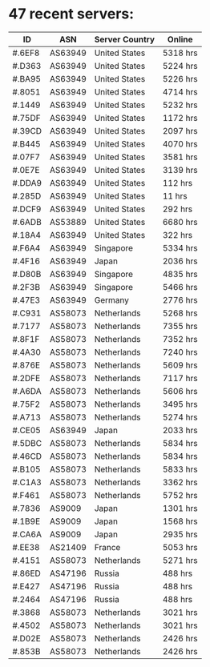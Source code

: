 # 47 recent servers:

| ID | ASN | Server Country | Online |
| ------ | ------ | ------ | ------ |
| #.6EF8 | AS63949 | United States | 5318 hrs |
| #.D363 | AS63949 | United States | 5224 hrs |
| #.BA95 | AS63949 | United States | 5226 hrs |
| #.8051 | AS63949 | United States | 4714 hrs |
| #.1449 | AS63949 | United States | 5232 hrs |
| #.75DF | AS63949 | United States | 1172 hrs |
| #.39CD | AS63949 | United States | 2097 hrs |
| #.B445 | AS63949 | United States | 4070 hrs |
| #.07F7 | AS63949 | United States | 3581 hrs |
| #.0E7E | AS63949 | United States | 3139 hrs |
| #.DDA9 | AS63949 | United States | 112 hrs |
| #.285D | AS63949 | United States | 11 hrs |
| #.DCF9 | AS63949 | United States | 292 hrs |
| #.6ADB | AS53889 | United States | 6680 hrs |
| #.18A4 | AS63949 | United States | 322 hrs |
| #.F6A4 | AS63949 | Singapore | 5334 hrs |
| #.4F16 | AS63949 | Japan | 2036 hrs |
| #.D80B | AS63949 | Singapore | 4835 hrs |
| #.2F3B | AS63949 | Singapore | 5466 hrs |
| #.47E3 | AS63949 | Germany | 2776 hrs |
| #.C931 | AS58073 | Netherlands | 5268 hrs |
| #.7177 | AS58073 | Netherlands | 7355 hrs |
| #.8F1F | AS58073 | Netherlands | 7352 hrs |
| #.4A30 | AS58073 | Netherlands | 7240 hrs |
| #.876E | AS58073 | Netherlands | 5609 hrs |
| #.2DFE | AS58073 | Netherlands | 7117 hrs |
| #.A6DA | AS58073 | Netherlands | 5606 hrs |
| #.75F2 | AS58073 | Netherlands | 3495 hrs |
| #.A713 | AS58073 | Netherlands | 5274 hrs |
| #.CE05 | AS63949 | Japan | 2033 hrs |
| #.5DBC | AS58073 | Netherlands | 5834 hrs |
| #.46CD | AS58073 | Netherlands | 5834 hrs |
| #.B105 | AS58073 | Netherlands | 5833 hrs |
| #.C1A3 | AS58073 | Netherlands | 3362 hrs |
| #.F461 | AS58073 | Netherlands | 5752 hrs |
| #.7836 | AS9009 | Japan | 1301 hrs |
| #.1B9E | AS9009 | Japan | 1568 hrs |
| #.CA6A | AS9009 | Japan | 2935 hrs |
| #.EE38 | AS21409 | France | 5053 hrs |
| #.4151 | AS58073 | Netherlands | 5271 hrs |
| #.86ED | AS47196 | Russia | 488 hrs |
| #.E427 | AS47196 | Russia | 488 hrs |
| #.2464 | AS47196 | Russia | 488 hrs |
| #.3868 | AS58073 | Netherlands | 3021 hrs |
| #.4502 | AS58073 | Netherlands | 3021 hrs |
| #.D02E | AS58073 | Netherlands | 2426 hrs |
| #.853B | AS58073 | Netherlands | 2426 hrs |

